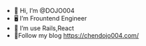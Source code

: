 - 👋 Hi, I’m @DOJO004
- 🖥️ I’m Frountend Engineer
- 💎 I’m use Rails,React
- 🌿Follow my blog https://chendojo004.com/
<!---
DOJO004/DOJO004 is a ✨ special ✨ repository because its `README.md` (this file) appears on your GitHub profile.
You can click the Preview link to take a look at your changes.
--->
